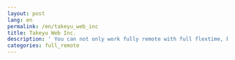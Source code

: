 ```yaml
---
layout: post
lang: en
permalink: /en/takeyu_web_inc
title: Takeyu Web Inc.
description: ' You can not only work fully remote with full flextime, but have free choice of days off, and short work hours. A web consulting company that strives to create environments where you have freedom. '
categories: full_remote
---
```

